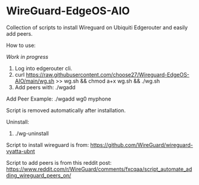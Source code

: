 # WireGuard-EdgeOS-AIO
Collection of scripts to install Wireguard on Ubiquiti Edgerouter and easily add peers.

How to use:

*Work in progress*

1. Log into edgerouter cli.
2. curl https://raw.githubusercontent.com/choose27/Wireguard-EdgeOS-AIO/main/wg.sh >> wg.sh && chmod a+x wg.sh && ./wg.sh
3. Add peers with: ./wgadd <wginterface> <peername> 

Add Peer Example: ./wgadd wg0 myphone

Script is removed automatically after installation.
  
Uninstall:
1. ./wg-uninstall

Script to install wireguard is from:
https://github.com/WireGuard/wireguard-vyatta-ubnt

Script to add peers is from this reddit post:
https://www.reddit.com/r/WireGuard/comments/fxcqaa/script_automate_adding_wireguard_peers_on/
